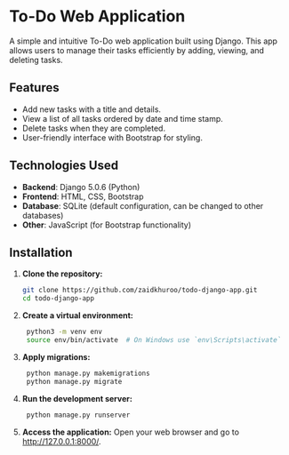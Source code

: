 # To-Do Web Application

A simple and intuitive To-Do web application built using Django. This app allows users to manage their tasks efficiently by adding, viewing, and deleting tasks.

## Features

- Add new tasks with a title and details.
- View a list of all tasks ordered by date and time stamp.
- Delete tasks when they are completed.
- User-friendly interface with Bootstrap for styling.

## Technologies Used

- **Backend**: Django 5.0.6 (Python)
- **Frontend**: HTML, CSS, Bootstrap 
- **Database**: SQLite (default configuration, can be changed to other databases)
- **Other**: JavaScript (for Bootstrap functionality)

## Installation

1. **Clone the repository:**
   ```bash
   git clone https://github.com/zaidkhuroo/todo-django-app.git
   cd todo-django-app
   
2. **Create a virtual environment:**
   ```bash
    python3 -m venv env
    source env/bin/activate  # On Windows use `env\Scripts\activate`


3. **Apply migrations:**
   ```bash
    python manage.py makemigrations
    python manage.py migrate

4. **Run the development server:**
   ```bash
    python manage.py runserver

5. **Access the application:**
Open your web browser and go to http://127.0.0.1:8000/.

